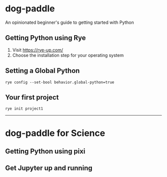 # dog-paddle
An opinionated beginner's guide to getting started with Python

## Getting Python using Rye

1. Visit https://rye-up.com/
2. Choose the installation step for your operating system

## Setting a Global Python

`rye config --set-bool behavior.global-python=true`

## Your first project

`rye init project1`

---

# dog-paddle for Science

## Getting Python using pixi

## Get Jupyter up and running
